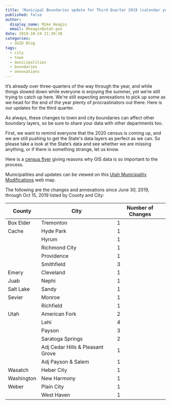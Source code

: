 ```yaml
---
title: 'Municipal Boundaries update for Third Quarter 2019 (calendar year)'
published: false
author:
  display_name: Mike Heagin
  email: mheagin@utah.gov
date: 2019-10-24 21:39:38
categories:
  - SGID Blog
tags:
  - city
  - town
  - municipalities
  - boundaries
  - annexations
---
```


It’s already over three-quarters of the way through the year, and while things slowed down while everyone is enjoying the summer, yet we’re still trying to catch up here. We're still expecting annexations to pick up some as we head for the end of the year plenty of procrastinators out there. Here is our updates for the third quarter.

As always, these changes to town and city boundaries can affect other boundary layers, so be sure to share your data with other departments too.

First, we want to remind everyone that the 2020 census is coming up, and we are still pushing to get the State's data layers as perfect as we can. So please take a look at the State’s data and see whether we are missing anything, or if there is something strange, let us know.

Here is a [census flyer](https://www2.census.gov/geo/pdfs/partnerships/GEO_Program_Flyer.pdf) giving reasons why GIS data is so important to the process.

Municipalities and updates can be viewed on this [Utah Municipality Modifications](https://www.arcgis.com/home/webmap/viewer.html?webmap=c5ab7e0fcd514f1a9db6b8dad55bba63) web map.

The following are the changes and annexations since June 30, 2019, through Oct 15, 2019 listed by County and City:

| County | City | Number of Changes |
| --- | --- | --- |
| Box Elder | Tremonton | 1 |
| Cache | Hyde Park | 1 |
| | Hyrum | 1 |
| | Richmond City | 1 |
| | Providence | 1 |
| | Smithfield | 3 |
| Emery | Cleveland  | 1 |
| Juab | Nephi | 1 |
| Salt Lake | Sandy | 1 |
| Sevier | Monroe | 1 |
| | Richfield | 1 |
| Utah | American Fork | 2 |
| | Lehi | 4 |
| | Payson | 3 |
| | Saratoga Springs | 2 |
| | Adj Cedar Hills & Pleasant Grove | 1 |
| | Adj Payson & Salem | 1 |
| Wasatch | Heber City | 1 |
| Washington | New Harmony | 1 |
| Weber | Plain City | 1 |
| | West Haven | 1 |
